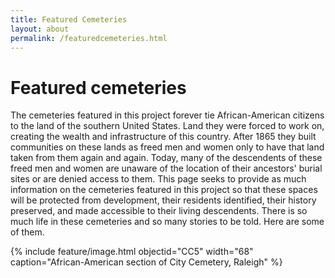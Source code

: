 ```yaml
---
title: Featured Cemeteries
layout: about
permalink: /featuredcemeteries.html
---
```


# Featured cemeteries

The cemeteries featured in this project forever tie African-American citizens to the land of the southern United States. Land they were forced to work on, creating the wealth and infrastructure of this country. After 1865 they built communities on these lands as freed men and women only to have that land taken from them again and again. Today, many of the descendents of these freed men and women are unaware of the location of their ancestors' burial sites or are denied access to them. This page seeks to provide as much information on the cemeteries featured in this project so that these spaces will be protected from development, their residents identified, their history preserved, and made accessible to their living descendents. There is so much life in these cemeteries and so many stories to be told. Here are some of them.

{% include feature/image.html objectid="CC5" width="68" caption="African-American section of City Cemetery, Raleigh" %}
